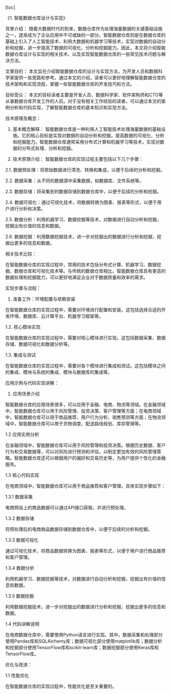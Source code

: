 
[toc]                    
                
                
《1. 智能数据仓库设计与实现》

背景介绍：
随着大数据时代的到来，数据仓库作为处理海量数据的关键基础设施之一，逐渐成为了企业应用中不可或缺的一部分。智能数据仓库则是在数据仓库的基础上引入了人工智能技术，利用大数据和机器学习等技术，实现对数据的自动分析和挖掘，进一步提高了数据的可视化、分析和挖掘能力。因此，本文将介绍智能数据仓库设计与实现的相关技术，以及实现智能数据仓库的一些常见技术问题与解决方法。

文章目的：
本文旨在介绍智能数据仓库的设计与实现方法，为开发人员和数据科学家提供一些思路和参考。通过本文的介绍，读者可以更好地理解智能数据仓库的技术架构和实现流程，掌握一些智能数据仓库的开发技巧和方法。

目标受众：
本文的目标读者主要是开发人员、数据科学家、软件架构师和CTO等从事数据仓库开发工作的人员。对于没有相关工作经验的读者，可以通过本文的案例分析和代码实现，了解智能数据仓库的基本知识和实现方法。

技术原理及概念：

1. 基本概念解释：
智能数据仓库是一种利用人工智能技术处理海量数据的基础设施。它的核心目标是实现对数据的自动分析和挖掘，提高数据的可视化、分析和挖掘能力。智能数据仓库通常采用分布式计算和机器学习等技术，实现对数据的分布式处理、分析和挖掘。

2. 技术原理介绍：
智能数据仓库的实现过程主要包括以下几个步骤：

2.1. 数据预处理：将原始数据进行清洗、转换和集成，以便于后续的分析和挖掘。

2.2. 数据采集：从不同的数据源中采集数据，如数据库、文件系统等。

2.3. 数据存储：将采集到的数据存储到数据仓库中，以便于后续的分析和挖掘。

2.4. 数据可视化：通过可视化技术，将数据转换为图表、报表等形式，以便于用户进行分析和决策。

2.5. 数据分析：利用机器学习、数据挖掘等技术，对数据进行自动分析和挖掘，挖掘出有价值的信息和数据。

2.6. 数据挖掘：利用数据挖掘技术，进一步对挖掘出的数据进行分析和挖掘，挖掘出更多的信息和数据。

相关技术比较：

在智能数据仓库的实现过程中，常用的技术包括分布式计算、机器学习、数据挖掘、数据仓库和可视化技术等。与传统的数据仓库相比，智能数据仓库具有更高的数据处理和挖掘能力，可以更好地满足企业对于数据质量和效率的需求。

实现步骤与流程：

1. 准备工作：环境配置与依赖安装

在智能数据仓库的实现过程中，需要对环境进行配置和安装。这包括选择合适的开发环境、数据库、云计算平台、机器学习框架等。

1.2. 核心模块实现

在智能数据仓库的实现过程中，需要对核心模块进行实现。这包括数据采集、数据存储、数据可视化和数据分析等。

1.3. 集成与测试

在智能数据仓库的实现过程中，需要对各个模块进行集成和测试。这包括模块之间的集成、模块与系统的集成、模块与数据库的集成等。

应用示例与代码实现讲解：

1. 应用场景介绍

智能数据仓库的应用场景很多，可以应用于金融、电商、物流等领域。在金融领域中，智能数据仓库可以用于风险管理、投资决策、客户管理等方面；在电商领域中，智能数据仓库可以用于商品推荐、用户行为分析、销售预测等方面；在物流领域中，智能数据仓库可以用于货物调度、配送路线规划、库存管理等。

1.2 应用实例分析

在金融领域中，智能数据仓库可以用于风险管理和投资决策。根据历史数据、客户行为和交易数据等，可以对风险进行预测和评估，以制定更加有效的风险管理策略。智能数据仓库还可以根据用户的偏好和交易历史等，为用户提供个性化的金融服务。

1.3 核心代码实现

在电商领域中，智能数据仓库可以用于商品推荐和客户管理。具体实现步骤如下：

1.3.1 数据采集

电商网站上的商品数据可以通过API接口获取，并进行预处理。

1.3.2 数据存储

将预处理后的电商商品数据存储到数据仓库中，以便于后续的分析和挖掘。

1.3.3 数据可视化

通过可视化技术，将商品数据转换为图表、报表等形式，以便于用户进行商品推荐和客户管理。

1.3.4 数据分析

利用机器学习、数据挖掘等技术，对数据进行自动分析和挖掘，挖掘出有价值的信息和数据。

1.3.5 数据挖掘

利用数据挖掘技术，进一步对挖掘出的数据进行分析和挖掘，挖掘出更多的信息和数据。

1.4 代码讲解说明

在电商数据仓库中，需要使用Python语言进行实现。其中，数据采集和处理部分使用Pandas库和SQLAlchemy库；数据可视化部分使用matplotlib库；数据分析和挖掘部分使用TensorFlow库和scikit-learn库；数据挖掘部分使用Keras库和TensorFlow库。

优化与改进：

1.1 性能优化

在智能数据仓库的实现过程中，性能优化是至关重要的。

